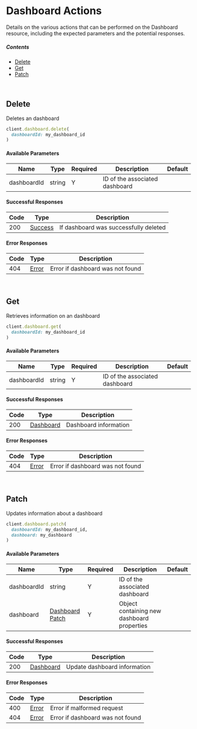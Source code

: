 # Dashboard Actions

Details on the various actions that can be performed on the
Dashboard resource, including the expected
parameters and the potential responses.

##### Contents

*   [Delete](#delete)
*   [Get](#get)
*   [Patch](#patch)

<br/>

## Delete

Deletes an dashboard

```ruby
client.dashboard.delete(
  dashboardId: my_dashboard_id
)
```

#### Available Parameters

| Name | Type | Required | Description | Default |
| ---- | ---- | -------- | ----------- | ------- |
| dashboardId | string | Y | ID of the associated dashboard |  |

#### Successful Responses

| Code | Type | Description |
| ---- | ---- | ----------- |
| 200 | [Success](_schemas.md#success) | If dashboard was successfully deleted |

#### Error Responses

| Code | Type | Description |
| ---- | ---- | ----------- |
| 404 | [Error](_schemas.md#error) | Error if dashboard was not found |

<br/>

## Get

Retrieves information on an dashboard

```ruby
client.dashboard.get(
  dashboardId: my_dashboard_id
)
```

#### Available Parameters

| Name | Type | Required | Description | Default |
| ---- | ---- | -------- | ----------- | ------- |
| dashboardId | string | Y | ID of the associated dashboard |  |

#### Successful Responses

| Code | Type | Description |
| ---- | ---- | ----------- |
| 200 | [Dashboard](_schemas.md#dashboard) | Dashboard information |

#### Error Responses

| Code | Type | Description |
| ---- | ---- | ----------- |
| 404 | [Error](_schemas.md#error) | Error if dashboard was not found |

<br/>

## Patch

Updates information about a dashboard

```ruby
client.dashboard.patch(
  dashboardId: my_dashboard_id,
  dashboard: my_dashboard
)
```

#### Available Parameters

| Name | Type | Required | Description | Default |
| ---- | ---- | -------- | ----------- | ------- |
| dashboardId | string | Y | ID of the associated dashboard |  |
| dashboard | [Dashboard Patch](_schemas.md#dashboard-patch) | Y | Object containing new dashboard properties |  |

#### Successful Responses

| Code | Type | Description |
| ---- | ---- | ----------- |
| 200 | [Dashboard](_schemas.md#dashboard) | Update dashboard information |

#### Error Responses

| Code | Type | Description |
| ---- | ---- | ----------- |
| 400 | [Error](_schemas.md#error) | Error if malformed request |
| 404 | [Error](_schemas.md#error) | Error if dashboard was not found |

